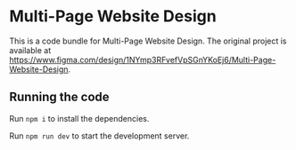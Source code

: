 
  # Multi-Page Website Design

  This is a code bundle for Multi-Page Website Design. The original project is available at https://www.figma.com/design/1NYmp3RFvefVpSGnYKoEj6/Multi-Page-Website-Design.

  ## Running the code

  Run `npm i` to install the dependencies.

  Run `npm run dev` to start the development server.
  